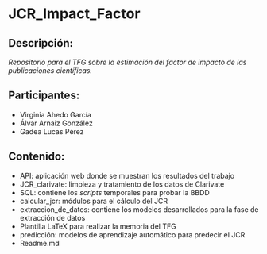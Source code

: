 # JCR_Impact_Factor


## Descripción:
_Repositorio para el TFG sobre la estimación del factor de impacto de las publicaciones científicas._

## Participantes:
* Virginia Ahedo García
* Álvar Arnaiz González
* Gadea Lucas Pérez

## Contenido:
* API: aplicación web donde se muestran los resultados del trabajo
* JCR_clarivate: limpieza y tratamiento de los datos de Clarivate
* SQL: contiene los _scripts_ temporales para probar la BBDD
* calcular_jcr: módulos para el cálculo del JCR
* extraccion_de_datos: contiene los modelos desarrollados para la fase de extracción de datos
* Plantilla LaTeX para realizar la memoria del TFG
* predicción: modelos de aprendizaje automático para predecir el JCR
* Readme.md

